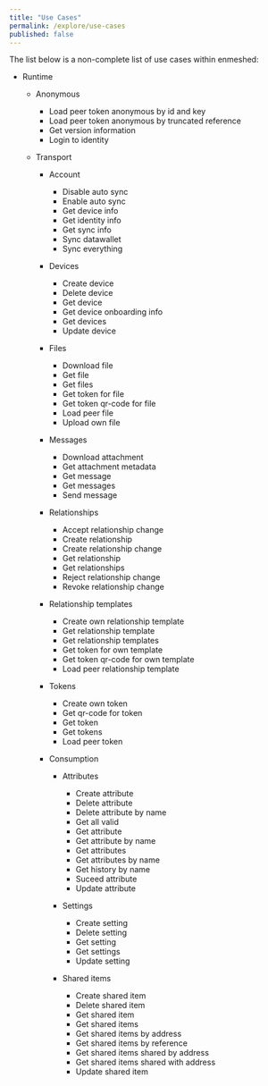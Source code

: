```yaml
---
title: "Use Cases"
permalink: /explore/use-cases
published: false
---
```


The list below is a non-complete list of use cases within enmeshed:

- Runtime

  - Anonymous
    - Load peer token anonymous by id and key
    - Load peer token anonymous by truncated reference
    - Get version information
    - Login to identity
  - Transport

    - Account
      - Disable auto sync
      - Enable auto sync
      - Get device info
      - Get identity info
      - Get sync info
      - Sync datawallet
      - Sync everything
    - Devices
      - Create device
      - Delete device
      - Get device
      - Get device onboarding info
      - Get devices
      - Update device
    - Files
      - Download file
      - Get file
      - Get files
      - Get token for file
      - Get token qr-code for file
      - Load peer file
      - Upload own file
    - Messages
      - Download attachment
      - Get attachment metadata
      - Get message
      - Get messages
      - Send message
    - Relationships
      - Accept relationship change
      - Create relationship
      - Create relationship change
      - Get relationship
      - Get relationships
      - Reject relationship change
      - Revoke relationship change
    - Relationship templates
      - Create own relationship template
      - Get relationship template
      - Get relationship templates
      - Get token for own template
      - Get token qr-code for own template
      - Load peer relationship template
    - Tokens

      - Create own token
      - Get qr-code for token
      - Get token
      - Get tokens
      - Load peer token

    - Consumption

      - Attributes

        - Create attribute
        - Delete attribute
        - Delete attribute by name
        - Get all valid
        - Get attribute
        - Get attribute by name
        - Get attributes
        - Get attributes by name
        - Get history by name
        - Suceed attribute
        - Update attribute

      - Settings

        - Create setting
        - Delete setting
        - Get setting
        - Get settings
        - Update setting

      - Shared items

        - Create shared item
        - Delete shared item
        - Get shared item
        - Get shared items
        - Get shared items by address
        - Get shared items by reference
        - Get shared items shared by address
        - Get shared items shared with address
        - Update shared item
